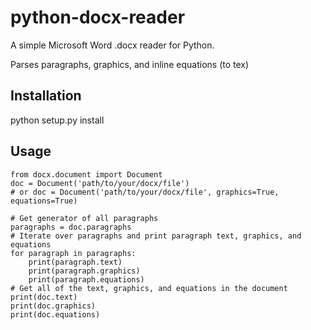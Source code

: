 # python-docx-reader

A simple Microsoft Word .docx reader for Python.

Parses paragraphs, graphics, and inline equations (to tex)

Installation
------------

python setup.py install

Usage
-------------
    from docx.document import Document
    doc = Document('path/to/your/docx/file')
    # or doc = Document('path/to/your/docx/file', graphics=True, equations=True)
    
    # Get generator of all paragraphs
    paragraphs = doc.paragraphs
    # Iterate over paragraphs and print paragraph text, graphics, and equations
    for paragraph in paragraphs:
        print(paragraph.text)
        print(paragraph.graphics)
        print(paragraph.equations)
    # Get all of the text, graphics, and equations in the document
    print(doc.text)
    print(doc.graphics)
    print(doc.equations)
